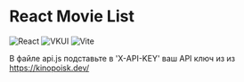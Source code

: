 # React Movie List
![React](https://img.shields.io/badge/-React-61DAFB?logo=react&logoColor=white)
![VKUI](https://img.shields.io/badge/-VKUI-4A76A8?logo=vk&logoColor=white)
![Vite](https://img.shields.io/badge/-Vite-646CFF?logo=vite&logoColor=white)

В файле api.js подставьте в 'X-API-KEY' ваш API ключ из из https://kinopoisk.dev/